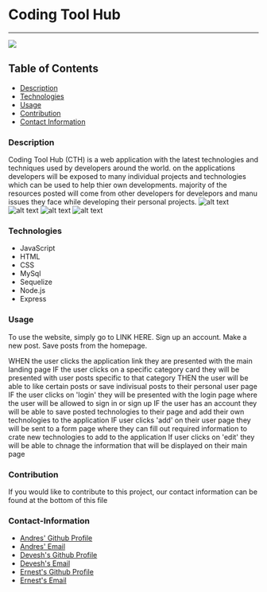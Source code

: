 # Coding Tool Hub
----
<a href="https://img.shields.io/badge/License-MIT-brightgreen"><img src="https://img.shields.io/badge/License-MIT-brightgreen"></a>
## Table of Contents
- [Description](#description)
- [Technologies](#technologies)
- [Usage](#usage)
- [Contribution](#contribution)
- [Contact Information](#contact-information)

### Description
Coding Tool Hub (CTH) is a web application with the latest technologies and techniques used by developers around the world. on the applications developers will be exposed to many individual projects and technologies which can be used to help thier own developments. majority of the resources posted will come from other developers for develepors and manu issues they face while developing their personal projects.
![alt text](http://url/to/img.png)
![alt text](http://url/to/img.png)
![alt text](http://url/to/img.png)
![alt text](http://url/to/img.png)

### Technologies
* JavaScript
* HTML
* CSS
* MySql
* Sequelize
* Node.js
* Express

### Usage
To use the website, simply go to LINK HERE.
Sign up an account.
Make a new post.
Save posts from the homepage.

WHEN the user clicks the application link they are presented with the main landing page
IF the user clicks on a specific category card they will be presented with user posts specific to that category 
THEN the user will be able to like certain posts or save indivisual posts to their personal user page
IF the user clicks on 'login' they will be presented with the login page where the user will be allowed to sign in or sign up
IF the user has an account they will be able to save posted technologies to their page and add their own technologies to the application
IF user clicks 'add' on their user page they will be sent to a form page where they can fill out required information to crate new technologies to add to the application
If user clicks on 'edit' they will be able to chnage the information that will be displayed on their main page 

### Contribution
If you would like to contribute to this project, our contact information can be found at the bottom of this file

### Contact-Information
* [Andres' Github Profile](https://github.com/andresaponte22)
* [Andres' Email](andresaponte.f@gmail.com)
* [Devesh's Github Profile]()
* [Devesh's Email]()
* [Ernest's Github Profile]()
* [Ernest's Email]()


